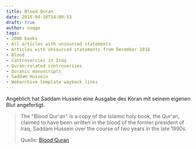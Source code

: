 ```yaml
---
title: Blood Quran
date: 2018-04-30T14:00:53
draft: true
author: noqqe
tags:
- 2000 books
- All articles with unsourced statements
- Articles with unsourced statements from December 2016
- Blood
- Controversies in Iraq
- Quran-related controversies
- Quranic manuscripts
- Saddam Hussein
- Webarchive template wayback links
---
```


Angeblich hat Saddam Hussein eine Ausgabe des Koran mit seinem eigenen Blut
angefertigt.

> The "Blood Qur'an" is a copy of the Islamic holy book, the Qur'an, claimed to
> have been written in the blood of the former president of Iraq, Saddam Hussein
> over the course of two years in the late 1990s.
>
> Quelle: [Blood Quran](https://en.wikipedia.org/wiki/Blood_Quran)
